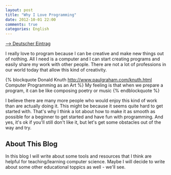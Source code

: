 ```yaml
---
layout: post
title: "Why I Love Programming"
date: 2012-10-01 22:00
comments: true
categories: English
---
```

[--> Deutscher Eintrag](/blog/2012/10/01/warum-ich-gerne-programmiere/)

I really love to program because I can be creative and make new things out of nothing. All I need is a computer and I can start creating programs and easily share my work with other people. There are not a lot of professions in our world today that allow this kind of creativity. 

{% blockquote Donald Knuth http://www.paulgraham.com/knuth.html Computer Programming as an Art %}
My feeling is that when we prepare a program, it can be like composing poetry or music
{% endblockquote %}

I believe there are many more people who would enjoy this kind of work than are actually doing it. This might be because it seems quite hard to get started with. That's why I think a lot about how to make it as smooth as possible for a beginner to get started and have fun with programming. And yes, it's ok if you'll still don't like it, but let's get some obstacles out of the way and try.

## About This Blog ##
In this blog I will write about some tools and resources that I think are helpful for teaching/learning computer science. Maybe I will decide to write about some other educational toppics as well - we'll see.